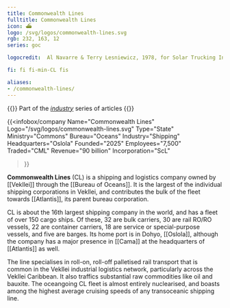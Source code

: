 ```yaml
---
title: Commonwealth Lines
fulltitle: Commonwealth Lines
icon: ⛴️
logo: /svg/logos/commonwealth-lines.svg
rgb: 232, 163, 12
series: goc

logocredit:  Al Navarre & Terry Lesniewicz, 1978, for Solar Trucking Incorporated.

fi: fi fi-min-CL fis

aliases:
- /commonwealth-lines/
---
```

{{<note series>}}
 Part of the *[industry](/industry/)* series of articles
{{</note>}}

{{<infobox/company
	 Name="Commonwealth Lines"
	 Logo="/svg/logos/commonwealth-lines.svg"
	 Type="State"
	 Ministry="Commons"
	 Bureau="Oceans"
	 Industry="Shipping"
	 Headquarters="Oslola"
	 Founded="2025"
	 Employees="7,500"
	 Traded="CML"
	 Revenue="90 billion"
	 Incorporation="ScL"
 >}}

<span class="fi fi-min-CL fis"></span>  **Commonwealth Lines** (CL) is a shipping and logistics company owned by [[Vekllei]] through the [[Bureau of Oceans]]. It is the largest of the individual shipping corporations in Vekllei, and contributes the bulk of the fleet towards [[Atlantis]], its parent bureau corporation.

CL is about the 16th largest shipping company in the world, and has a fleet of over 150 cargo ships. Of these, 32 are bulk carriers, 30 are rail RO/RO vessels, 22 are container carriers, 18 are service or special-purpose vessels, and five are barges. Its home port is in Dohyo, [[Oslola]], although the company has a major presence in [[Cama]] at the headquarters of [[Atlantis]] as well.

The line specialises in roll-on, roll-off palletised rail transport that is common in the Vekllei industrial logistics network, particularly across the Vekllei Caribbean. It also traffics substantial raw commodities like oil and bauxite. The oceangoing CL fleet is almost entirely nuclearised, and boasts among the highest average cruising speeds of any transoceanic shipping line.